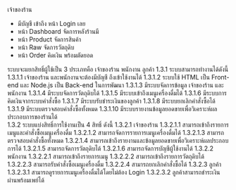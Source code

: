 เจ้าของร้าน
- มีบัญชี เข้าถึง หน้า Login เลย
- หน้า Dashboard จัดการหลังร้านมี
- หน้า Product จัดการสินค้า
- หน้า Raw จัดการวัตถุดิบ 
- หน้า Order คิดเงิน พร้อมตัดยอด 



ระบบจะแยกสิทธิ์ผู้ใช้เป็น 3 ประเภทคือ เจ้าของร้าน พนักงาน ลูกค้า 
1.3.1 ระบบสามารถทำงานได้ดังนี้
	   1.3.1.1 เจ้าของร้าน และพนักงานจะต้องมีบัญชี ถึงเข้าใช้งานได้
	   1.3.1.2 ระบบใช้ HTML เป็น Front-end และ Node.js เป็น Back-end ในการพัฒนา
1.3.1.3 มีระบบจัดการข้อมูล เจ้าของร้าน และ พนักงาน
1.3.1.4 มีระบบจัดการวัตถุดิบได้
1.3.1.5 มีระบบเข้าถึงเมนูเครื่องดื่มได้
1.3.1.6 มีระบบการคิดเงินจากระบบคำสั่งซื้อ
1.3.1.7 มีระบบรับชำระเงินของลูกค้า
1.3.1.8 มีระบบยกเลิกคำสั่งซื้อได้
1.3.1.9 มีระบบตรวจสอบคำสั่งซื้อทั้งหมด
1.3.1.10 มีระบบรายงานข้อมูลยอดขายเพื่อวิเคราะห์ผลประกอบการของร้านได้	
1.3.2 ระบบแบ่งสิทธิ์การใช้งานเป็น 4 สิทธิ์ ดังนี้
1.3.2.1 เจ้าของร้าน 
			 1.3.2.1.1 สามารถเข้าถึงรายการเมนูและคำสั่งซื้อเมนูเครื่องดื่ม
		         1.3.2.1.2 สามารถจัดการรายการเมนูเครื่องดื่มได้
				 1.3.2.1.3 สามารถตรวจสอบคำสั่งซื้อทั้งหมด
			      1.3.2.1.4 สามารถเข้าถึงรายงานและข้อมูลยอดขายเพื่อวิเคราะห์ผลประกอบการได้
 1.3.2.1.5 สามารถจัดการวัตถุดิบได้
 1.3.2.1.6 สามารถจัดการบัญชีผู้ใช้งานได้
1.3.2.2 พนักงาน
			 1.3.2.2.1 สามารถเข้าถึงรายการเมนู
  			      1.3.2.2.2 สามารถเข้าถึงรายการวัตถุดิบได้
			      1.3.2.2.3 สามารถรับคำสั่งซื้อเมนูเครื่องดื่ม
				 1.3.2.2.4 สามารถยกเลิกคำสั่งซื้อได้
	    1.3.2.3 ลูกค้า
				1.3.2.3.1 สามารถดูรายการเมนูเครื่องดื่มได้โดยไม่ต้อง Login
				1.3.2.3.2 ลูกค้าสามารถชำระเงินผ่านพร้อมเพย์ได้
